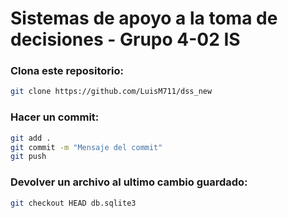# Sistemas de apoyo a la toma de decisiones - Grupo 4-02 IS

### Clona este repositorio:
```bash
git clone https://github.com/LuisM711/dss_new
```
### Hacer un commit:
```bash
git add .
git commit -m "Mensaje del commit"
git push
```
### Devolver un archivo al ultimo cambio guardado:
```bash
git checkout HEAD db.sqlite3
```